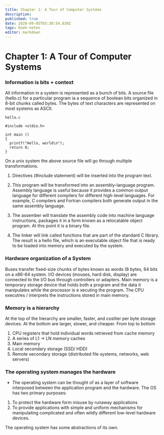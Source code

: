 ```yaml
---
title: Chapter 1: A Tour of Computer Systems
description: 
published: true
date: 2020-09-05T03:30:54.838Z
tags: book-notes
editor: markdown
---
```


# Chapter 1: A Tour of Computer Systems


### Information is bits + context
All information in a system is represented as a bunch of bits. A source file (hello.c) for a particular program ia a sequence of boolean bits organized in 8-bit chunks called bytes. The bytes of text characters are represented on most systems as ASCII. 

`hello.c`
```
#include <stdio.h>

int main ()
{
  printf("Hello, world\n");
  return 0;
}
```

On a unix system the above source file will go through multiple transformations. 

1. Directives (#include statement) will be inserted into the program text. 

2. This program will be transformed into an assembly-language program. Assembly language is useful because it provides a common output language for different compilers for different high-level languages. For example, C compilers and Fortran compilers both generate output in the same assembly language.

3. The assember will translate the assembly code into machine language instructions, packages it in a form known as a relocatable object program. At this point it is a binary file. 

4. The linker will link called functions that are part of the standard C library. The result is a hello file, which is an executable object file that is ready to be loaded into memory and executed by the system. 


### Hardware organization of a System

Buses transfer fixed-size chunks of bytes known as words (8 bytes, 64 bits on a x86-64 system. I/O devices (mouses, hard disk, display) are connected to the I/O bus through controllers or adapters. Main memory is a temporary storage device that holds both a program and the data it manipulates while the processor is e xecuting the program. The CPU executres / interprets the instructions stored in main memory. 

### Memory is a hierarchy

At the top of the hierarchy are smaller, faster, and costlier per byte storage devices. At the bottom are larger, slower, and cheaper. From top to bottom
1. CPU registers that hold individual words retrieved from cache memory
2. A series of L1 -> LN memory caches
3. Main memory
4. Local secondary storage (SSD/ HDD)
5. Remote secondary storage (distributed file systems, networks, web servers)

### The operating system manages the hardware
* The operating system can be thought of as a layer of software interposed between the application program and the hardware. The OS has two primary purposes: 
1. To protect the hardware form misuse by runaway applications
2. To provide applications with simple and uniform mechanisms for manipulating complicated and often wildly different low-level hardware devices. 

The operating system has some abstractions of its own. 